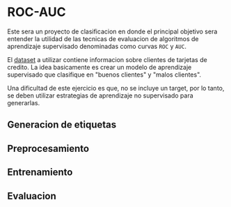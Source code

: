 # ROC-AUC

Este sera un proyecto de clasificacion en donde el principal objetivo sera entender la utilidad de las tecnicas de evaluacion de algoritmos de aprendizaje supervisado denominadas como curvas `ROC` y `AUC`.

El [dataset](https://www.kaggle.com/datasets/rikdifos/credit-card-approval-prediction/discussion/119320) a utilizar contiene informacion sobre clientes de tarjetas de credito. La idea basicamente es crear un modelo de aprendizaje supervisado que clasifique en "buenos clientes" y "malos clientes".

Una dificultad de este ejercicio es que, no se incluye un target, por lo tanto, se deben utilizar estrategias de aprendizaje no supervisado para generarlas.


## Generacion de etiquetas

## Preprocesamiento

## Entrenamiento

## Evaluacion